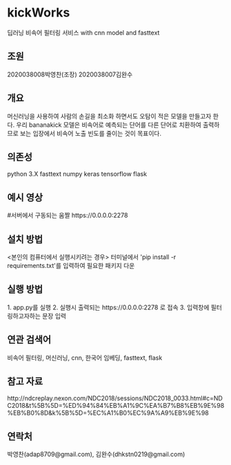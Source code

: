# kickWorks
딥러닝 비속어 필터링 서비스
with cnn model and fasttext


<h2>조원</h2>
2020038008박영찬(조장)
2020038007김완수


<h2>개요</h2>
머신러닝을 사용하여 사람의 손길을 최소화 하면서도 오탐이 적은 모델을 만들고자 한다. 우리 bananakick 모델은 비속어로 예측되는 단어를 다른 단어로 치환하여 출력하므로 보는 입장에서 비속어 노출 빈도를 줄이는 것이 목표이다.


<h2>의존성</h2>
python 3.X
fasttext
numpy
keras
tensorflow
flask


<h2>예시 영상</h2>
#서버에서 구동되는 움짤
https://0.0.0.0:2278


<h2>설치 방법</h2>
<본인의 컴퓨터에서 실행시키려는 경우>
터미널에서 'pip install -r requirements.txt'를 입력하여 필요한 패키지 다운


<h2>실행 방법</h2>
1. app.py를 실행
2. 실행시 출력되는 https://0.0.0.0:2278 로 접속
3. 입력창에 필터링하고자하는 문장 입력


<h2>연관 검색어</h2>
비속어 필터링, 머신러닝, cnn, 한국어 임베딩, fasttext, flask


<h2>참고 자료</h2> http://ndcreplay.nexon.com/NDC2018/sessions/NDC2018_0033.html#c=NDC2018&t%5B%5D=%ED%94%84%EB%A1%9C%EA%B7%B8%EB%9E%98%EB%B0%8D&k%5B%5D=%EC%A1%B0%EC%9A%A9%EB%9E%98


<h2>연락처</h2>
박영찬(adap8709@gmail.com), 김완수(dhkstn0219@gmail.com)
